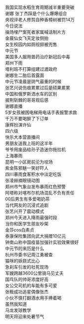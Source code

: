 我国实现水稻生育周期减半重要突破  
谢娜 张丁杰踩是个什么爆爆组合  
央视评老人修剪自种香樟树被罚14万  
今日说法  
操场埋尸案死者家属喊话制片方  
金晨仙女飞天定妆侧拍  
女生校园内如厕视频被兜售  
中元节  
美国多人服用兽药治疗新冠后中毒  
郑州下雨  
塔利班不打算组建过渡政府  
谢娜生二胎后首露面  
中元节凌晨是阴气最重的时候  
张艺兴说伤痕累累过后是硕果累累  
中国和俄罗斯洒水车的区别  
披荆斩棘的哥哥观后感  
谢娜直播  
5岁女孩被困电梯用电话手表报警求救  
千万不要喝醉了下订单  
康辉扮演许仙  
四六级  
快乐大本营直播间  
男朋友送我上班的这半年  
爷爷用废品给孙子造迷你拖拉机  
上海暴雨  
昆明一小区房前沦为坟场  
紫金陈邪魅一笑好吓人  
四川暴雨食客积水中淡定吃饭  
张凌赫摘眼镜动图  
郑州市气象台发布暴雨红色预警  
阿塔称对喀布尔机场混乱不负有责任  
00后男生有多爱喝奶茶  
当代网友的沉浸式追剧  
张艺兴开了震动模式  
郑州今天进入降雨最强时段  
当你和医学生朋友吵架  
金莎cos白素贞  
泰康保险集团向武大捐赠10亿元  
钟南山称中国疫苗加强针实验效果很好  
中元节的来历是什么  
杭州市委书记周江勇被查  
猫咪的妖娆式比心  
急刹车引发的社死现场  
军嫂跨越3600公里骑马见丈夫  
国乓队的帅哥浓度好高  
女公交司机的车能有多可爱  
张极成功追星偶像张杰  
小伙不慎打翻酒水用手捧着喝  
虽然我知道  
马龙发球教学  
明天将迎来处暑节气  
